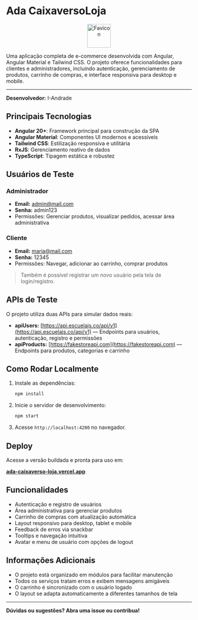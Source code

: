# Ada CaixaversoLoja

<div align="center">
  <img src="public/favicon.ico" width="64" height="64" alt="Favicon" />
</div>

Uma aplicação completa de e-commerce desenvolvida com Angular, Angular Material e Tailwind CSS. O projeto oferece funcionalidades para clientes e administradores, incluindo autenticação, gerenciamento de produtos, carrinho de compras, e interface responsiva para desktop e mobile.

---

**Desenvolvedor:** I-Andrade

## Principais Tecnologias

- **Angular 20+**: Framework principal para construção da SPA
- **Angular Material**: Componentes UI modernos e acessíveis
- **Tailwind CSS**: Estilização responsiva e utilitária
- **RxJS**: Gerenciamento reativo de dados
- **TypeScript**: Tipagem estática e robustez

## Usuários de Teste

### Administrador

- **Email:** admin@mail.com
- **Senha:** admin123
- Permissões: Gerenciar produtos, visualizar pedidos, acessar área administrativa

### Cliente

- **Email:** maria@mail.com
- **Senha:** 12345
- Permissões: Navegar, adicionar ao carrinho, comprar produtos

> Também é possível registrar um novo usuário pela tela de login/registro.

## APIs de Teste

O projeto utiliza duas APIs para simular dados reais:

- **apiUsers:** [https://api.escuelajs.co/api/v1](https://api.escuelajs.co/api/v1) — Endpoints para usuários, autenticação, registro e permissões
- **apiProducts:** [https://fakestoreapi.com](https://fakestoreapi.com) — Endpoints para produtos, categorias e carrinho

## Como Rodar Localmente

1. Instale as dependências:
   ```bash
   npm install
   ```
2. Inicie o servidor de desenvolvimento:
   ```bash
   npm start
   ```
3. Acesse `http://localhost:4200` no navegador.

## Deploy

Acesse a versão buildada e pronta para uso em:

**[ada-caixaverso-loja.vercel.app](https://ada-caixaverso-loja.vercel.app/)**

## Funcionalidades

- Autenticação e registro de usuários
- Área administrativa para gerenciar produtos
- Carrinho de compras com atualização automática
- Layout responsivo para desktop, tablet e mobile
- Feedback de erros via snackbar
- Tooltips e navegação intuitiva
- Avatar e menu de usuário com opções de logout

## Informações Adicionais

- O projeto está organizado em módulos para facilitar manutenção
- Todos os serviços tratam erros e exibem mensagens amigáveis
- O carrinho é sincronizado com o usuário logado
- O layout se adapta automaticamente a diferentes tamanhos de tela

---

**Dúvidas ou sugestões? Abra uma issue ou contribua!**

